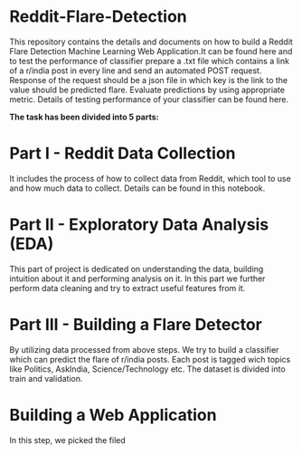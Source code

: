 # Reddit-Flare-Detection
This repository contains the details and documents on how to build a Reddit Flare Detection Machine Learning Web Application.It can be found here and to test the performance of classifier prepare a .txt file which contains a link of a r/india post in every line and send an automated POST request. Response of the request should be a json file in which key is the link to the value should be predicted flare. Evaluate predictions by using appropriate metric. Details of testing performance of your classifier can be found here.

**The task has been divided into 5 parts:**
# Part I - Reddit Data Collection
It includes the process of how to collect data from Reddit, which tool to use and how much data to collect. Details can be found in this notebook.

# Part II - Exploratory Data Analysis (EDA)
This part of project is dedicated on understanding the data, building intuition about it and performing analysis on it. In this part we further perform data cleaning and try to extract useful features from it. 

# Part III - Building a Flare Detector
By utilizing data processed from above steps. We try to build a classifier which can predict the flare of r/india posts. Each post is tagged wich topics like Politics, AskIndia, Science/Technology etc. The dataset is divided into train and validation.

# Building a Web Application
In this step, we picked the filed
